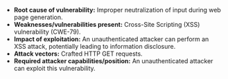 - **Root cause of vulnerability:** Improper neutralization of input during web page generation.
- **Weaknesses/vulnerabilities present:** Cross-Site Scripting (XSS) vulnerability (CWE-79).
- **Impact of exploitation:** An unauthenticated attacker can perform an XSS attack, potentially leading to information disclosure.
- **Attack vectors:** Crafted HTTP GET requests.
- **Required attacker capabilities/position:** An unauthenticated attacker can exploit this vulnerability.